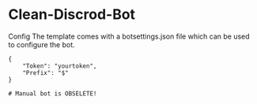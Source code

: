 # Clean-Discrod-Bot

Config
The template comes with a botsettings.json file which can be used to configure the bot.

```
{
    "Token": "yourtoken",
    "Prefix": "$"
}

# Manual bot is OBSELETE!
